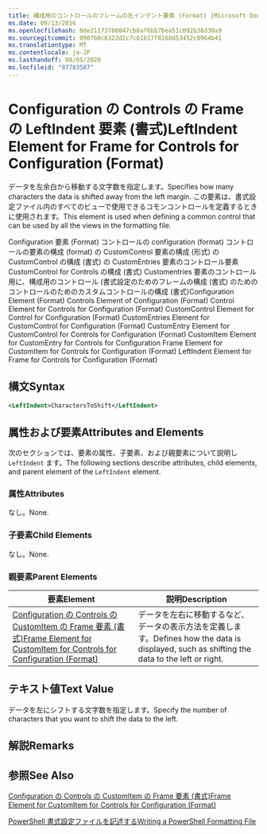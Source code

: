 ```yaml
---
title: 構成用のコントロールのフレームの左インデント要素 (Format) |Microsoft Docs
ms.date: 09/13/2016
ms.openlocfilehash: 8de21173780047cb8af6bb76ea51c092b38d30a9
ms.sourcegitcommit: 0907b8c6322d2c7c61b17f8168d53452c8964b41
ms.translationtype: MT
ms.contentlocale: ja-JP
ms.lasthandoff: 08/05/2020
ms.locfileid: "87783587"
---
```

# <a name="leftindent-element-for-frame-for-controls-for-configuration-format"></a><span data-ttu-id="9e620-102">Configuration の Controls の Frame の LeftIndent 要素 (書式)</span><span class="sxs-lookup"><span data-stu-id="9e620-102">LeftIndent Element for Frame for Controls for Configuration (Format)</span></span>

<span data-ttu-id="9e620-103">データを左余白から移動する文字数を指定します。</span><span class="sxs-lookup"><span data-stu-id="9e620-103">Specifies how many characters the data is shifted away from the left margin.</span></span> <span data-ttu-id="9e620-104">この要素は、書式設定ファイル内のすべてのビューで使用できるコモンコントロールを定義するときに使用されます。</span><span class="sxs-lookup"><span data-stu-id="9e620-104">This element is used when defining a common control that can be used by all the views in the formatting file.</span></span>

<span data-ttu-id="9e620-105">Configuration 要素 (Format) コントロールの configuration (format) コントロールの要素の構成 (format) の CustomControl 要素の構成 (形式) の CustomControl の構成 (書式) の CustomEntries 要素のコントロール要素 CustomControl for Controls の構成 (書式) Customentries 要素のコントロール用に、構成用のコントロール (書式設定のためのフレームの構成 (書式) のためのコントロールのためのカスタムコントロールの構成 (書式)</span><span class="sxs-lookup"><span data-stu-id="9e620-105">Configuration Element (Format) Controls Element of Configuration (Format) Control Element for Controls for Configuration (Format) CustomControl Element for Control for Configuration (Format) CustomEntries Element for CustomControl for Configuration (Format) CustomEntry Element for CustomControl for Controls for Configuration (Format) CustomItem Element for CustomEntry for Controls for Configuration Frame Element for CustomItem for Controls for Configuration (Format) LeftIndent Element for Frame for Controls for Configuration (Format)</span></span>

## <a name="syntax"></a><span data-ttu-id="9e620-106">構文</span><span class="sxs-lookup"><span data-stu-id="9e620-106">Syntax</span></span>

```xml
<LeftIndent>CharactersToShift</LeftIndent>
```

## <a name="attributes-and-elements"></a><span data-ttu-id="9e620-107">属性および要素</span><span class="sxs-lookup"><span data-stu-id="9e620-107">Attributes and Elements</span></span>

<span data-ttu-id="9e620-108">次のセクションでは、要素の属性、子要素、および親要素について説明し `LeftIndent` ます。</span><span class="sxs-lookup"><span data-stu-id="9e620-108">The following sections describe attributes, child elements, and parent element of the `LeftIndent` element.</span></span>

### <a name="attributes"></a><span data-ttu-id="9e620-109">属性</span><span class="sxs-lookup"><span data-stu-id="9e620-109">Attributes</span></span>

<span data-ttu-id="9e620-110">なし。</span><span class="sxs-lookup"><span data-stu-id="9e620-110">None.</span></span>

### <a name="child-elements"></a><span data-ttu-id="9e620-111">子要素</span><span class="sxs-lookup"><span data-stu-id="9e620-111">Child Elements</span></span>

<span data-ttu-id="9e620-112">なし。</span><span class="sxs-lookup"><span data-stu-id="9e620-112">None.</span></span>

### <a name="parent-elements"></a><span data-ttu-id="9e620-113">親要素</span><span class="sxs-lookup"><span data-stu-id="9e620-113">Parent Elements</span></span>

|<span data-ttu-id="9e620-114">要素</span><span class="sxs-lookup"><span data-stu-id="9e620-114">Element</span></span>|<span data-ttu-id="9e620-115">説明</span><span class="sxs-lookup"><span data-stu-id="9e620-115">Description</span></span>|
|-------------|-----------------|
|[<span data-ttu-id="9e620-116">Configuration の Controls の CustomItem の Frame 要素 (書式)</span><span class="sxs-lookup"><span data-stu-id="9e620-116">Frame Element for CustomItem for Controls for Configuration (Format)</span></span>](./frame-element-for-customitem-for-controls-for-configuration-format.md)|<span data-ttu-id="9e620-117">データを左右に移動するなど、データの表示方法を定義します。</span><span class="sxs-lookup"><span data-stu-id="9e620-117">Defines how the data is displayed, such as shifting the data to the left or right.</span></span>|

## <a name="text-value"></a><span data-ttu-id="9e620-118">テキスト値</span><span class="sxs-lookup"><span data-stu-id="9e620-118">Text Value</span></span>

<span data-ttu-id="9e620-119">データを左にシフトする文字数を指定します。</span><span class="sxs-lookup"><span data-stu-id="9e620-119">Specify the number of characters that you want to shift the data to the left.</span></span>

## <a name="remarks"></a><span data-ttu-id="9e620-120">解説</span><span class="sxs-lookup"><span data-stu-id="9e620-120">Remarks</span></span>

## <a name="see-also"></a><span data-ttu-id="9e620-121">参照</span><span class="sxs-lookup"><span data-stu-id="9e620-121">See Also</span></span>

[<span data-ttu-id="9e620-122">Configuration の Controls の CustomItem の Frame 要素 (書式)</span><span class="sxs-lookup"><span data-stu-id="9e620-122">Frame Element for CustomItem for Controls for Configuration (Format)</span></span>](./frame-element-for-customitem-for-controls-for-configuration-format.md)

[<span data-ttu-id="9e620-123">PowerShell 書式設定ファイルを記述する</span><span class="sxs-lookup"><span data-stu-id="9e620-123">Writing a PowerShell Formatting File</span></span>](./writing-a-powershell-formatting-file.md)
